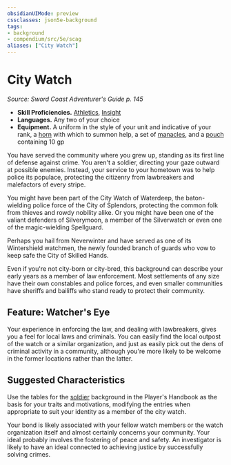 ```yaml
---
obsidianUIMode: preview
cssclasses: json5e-background
tags:
- background
- compendium/src/5e/scag
aliases: ["City Watch"]
---
```

# City Watch
*Source: Sword Coast Adventurer's Guide p. 145*  

- **Skill Proficiencies.** [Athletics](5E2014官方资源/规则/skills.md#Athletics), [Insight](5E2014官方资源/规则/skills.md#Insight)  
- **Languages.** Any two of your choice  
- **Equipment.** A uniform in the style of your unit and indicative of your rank, a [horn](5E2014官方资源/items/horn.md) with which to summon help, a set of [manacles](5E2014官方资源/items/manacles.md), and a [pouch](5E2014官方资源/items/pouch.md) containing 10 gp  

You have served the community where you grew up, standing as its first line of defense against crime. You aren't a soldier, directing your gaze outward at possible enemies. Instead, your service to your hometown was to help police its populace, protecting the citizenry from lawbreakers and malefactors of every stripe.

You might have been part of the City Watch of Waterdeep, the baton-wielding police force of the City of Splendors, protecting the common folk from thieves and rowdy nobility alike. Or you might have been one of the valiant defenders of Silverymoon, a member of the Silverwatch or even one of the magic-wielding Spellguard.

Perhaps you hail from Neverwinter and have served as one of its Wintershield watchmen, the newly founded branch of guards who vow to keep safe the City of Skilled Hands.

Even if you're not city-born or city-bred, this background can describe your early years as a member of law enforcement. Most settlements of any size have their own constables and police forces, and even smaller communities have sheriffs and bailiffs who stand ready to protect their community.

## Feature: Watcher's Eye

Your experience in enforcing the law, and dealing with lawbreakers, gives you a feel for local laws and criminals. You can easily find the local outpost of the watch or a similar organization, and just as easily pick out the dens of criminal activity in a community, although you're more likely to be welcome in the former locations rather than the latter.

## Suggested Characteristics

Use the tables for the [soldier](5E2014官方资源/backgrounds/soldier.md) background in the Player's Handbook as the basis for your traits and motivations, modifying the entries when appropriate to suit your identity as a member of the city watch.

Your bond is likely associated with your fellow watch members or the watch organization itself and almost certainly concerns your community. Your ideal probably involves the fostering of peace and safety. An investigator is likely to have an ideal connected to achieving justice by successfully solving crimes.